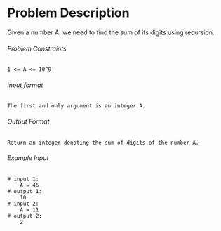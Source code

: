 # Problem Description

Given a number A, we need to find the sum of its digits using recursion.

###### Problem Constraints

```
1 <= A <= 10^9
```

###### input format

``` 
The first and only argument is an integer A.
```

###### Output Format

```
Return an integer denoting the sum of digits of the number A.
```

###### Example Input

```
# input 1: 
    A = 46
# output 1: 
    10
# input 2: 
    A = 11
# output 2: 
    2
```
